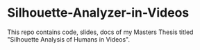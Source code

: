 # Silhouette-Analyzer-in-Videos
This repo contains code, slides, docs of my Masters Thesis titled "Silhouette Analysis of Humans in Videos".
